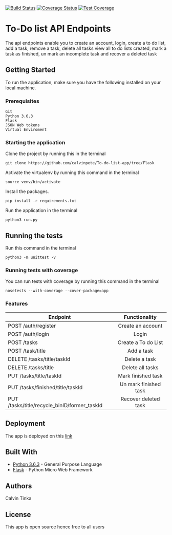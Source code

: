 
[![Build Status](https://travis-ci.org/calvinpete/To-do-list-app.svg?branch=Flask)](https://travis-ci.org/calvinpete/To-do-list-app)    [![Coverage Status](https://img.shields.io/coveralls/github/calvinpete/To-do-list-app/Flask.svg)](https://coveralls.io/github/calvinpete/To-do-list-app?branch=Flask)   [![Test Coverage](https://api.codeclimate.com/v1/badges/fd5b8c13551753d5a7d1/test_coverage)](https://codeclimate.com/github/calvinpete/To-do-list-app/test_coverage)

# To-Do list API Endpoints

The api endpoints enable you to create an account, login, create a to do list, add a task, remove a task, delete all tasks view all to do lists created, mark a task as finished, un mark an incomplete task and recover a deleted task

## Getting Started

To run the application, make sure you have the following installed on your local machine.

### Prerequisites

```
Git
Python 3.6.3
Flask
JSON Web tokens
Virtual Enviroment
```

### Starting the application

Clone the project by running this in the terminal

```
git clone https://github.com/calvinpete/To-do-list-app/tree/Flask
```

Activate the virtualenv by running this command in the terminal

```
source venv/bin/activate
```

Install the packages.

```
pip install -r requirements.txt
```

Run the application in the terminal

```
python3 run.py
```

## Running the tests

Run this command in the terminal

```
python3 -m unittest -v
```

### Running tests with coverage

You can run tests with coverage by running this command in the terminal

```
nosetests --with-coverage --cover-package=app
```

### Features

|               Endpoint                           |          Functionality      |
| -------------------------------------------------|:---------------------------:|
| POST /auth/register                              | Create an account           |
| POST /auth/login                                 | Login                       |
| POST /tasks                                      | Create a To do List         |
| POST /task/title                                 | Add a task                  |
| DELETE /tasks/title/taskId                       | Delete a task               |
| DELETE /tasks/title                              | Delete all tasks            |
| PUT /tasks/title/taskId                          | Mark finished task          |
| PUT /tasks/finished/title/taskId                 | Un mark finished task       |
| PUT /tasks/title/recycle_binID/former_taskId     | Recover deleted task        |



## Deployment

The app is deployed on this [link](https://todo-list-appv1.herokuapp.com/api/v1/)

## Built With

* [Python 3.6.3](https://www.python.org/) - General Purpose Language
* [Flask](http://flask.pocoo.org/) - Python Micro Web Framework
## Authors

Calvin Tinka

## License
This app is open source hence free to all users
